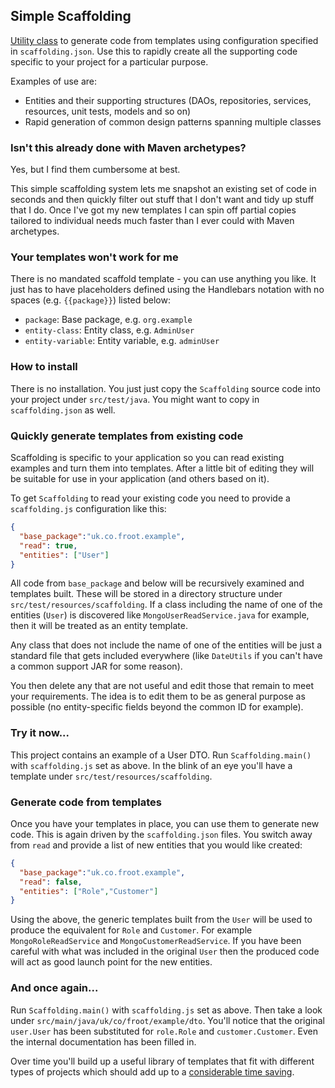 ## Simple Scaffolding

[Utility class](https://raw.github.com/gary-rowe/SimpleScaffolding/master/src/test/java/Scaffolding.java) to generate code from templates using configuration specified in `scaffolding.json`.
Use this to rapidly create all the supporting code specific to your project for a particular purpose.

Examples of use are:

* Entities and their supporting structures (DAOs, repositories, services, resources, unit tests, models and so on)
* Rapid generation of common design patterns spanning multiple classes

### Isn't this already done with Maven archetypes?

Yes, but I find them cumbersome at best.

This simple scaffolding system lets me snapshot an existing set of code in seconds and then quickly filter out stuff that
I don't want and tidy up stuff that I do. Once I've got my new templates I can spin off partial copies tailored to
individual needs much faster than I ever could with Maven archetypes.

### Your templates won't work for me

There is no mandated scaffold template - you can use anything you like. It just has to have placeholders defined using
the Handlebars notation with no spaces (e.g. `{{package}}`) listed below:

* `package`: Base package, e.g. `org.example`
* `entity-class`: Entity class, e.g. `AdminUser`
* `entity-variable`: Entity variable, e.g. `adminUser`

### How to install

There is no installation. You just just copy the `Scaffolding` source code into your project under `src/test/java`.
You might want to copy in `scaffolding.json` as well.

### Quickly generate templates from existing code

Scaffolding is specific to your application so you can read existing examples and turn them into templates. After
a little bit of editing they will be suitable for use in your application (and others based on it).

To get `Scaffolding` to read your existing code you need to provide a `scaffolding.js` configuration like this:

```json
{
  "base_package":"uk.co.froot.example",
  "read": true,
  "entities": ["User"]
}
```

All code from `base_package` and below will be recursively examined and templates built. These will be stored in a directory
structure under `src/test/resources/scaffolding`. If a class including the name of one of the entities (`User`) is discovered
like `MongoUserReadService.java` for example, then it will be treated as an entity template.

Any class that does not include the name of one of the entities will be just a standard file that gets included everywhere
(like `DateUtils` if you can't have a common support JAR for some reason).

You then delete any that are not useful and edit those that remain to meet your requirements. The idea is to edit them
to be as general purpose as possible (no entity-specific fields beyond the common ID for example).

### Try it now...

This project contains an example of a User DTO. Run `Scaffolding.main()` with `scaffolding.js` set as above. In the blink
of an eye you'll have a template under `src/test/resources/scaffolding`.

### Generate code from templates

Once you have your templates in place, you can use them to generate new code. This is again driven by the `scaffolding.json`
files. You switch away from `read` and provide a list of new entities that you would like created:

```json
{
  "base_package":"uk.co.froot.example",
  "read": false,
  "entities": ["Role","Customer"]
}
```

Using the above, the generic templates built from the `User` will be used to produce the equivalent for `Role` and
`Customer`. For example `MongoRoleReadService` and `MongoCustomerReadService`. If you have been careful with what was
included in the original `User` then the produced code will act as good launch point for the new entities.

### And once again...

Run `Scaffolding.main()` with `scaffolding.js` set as above. Then take a look under `src/main/java/uk/co/froot/example/dto`.
You'll notice that the original `user.User` has been substituted for `role.Role` and `customer.Customer`. Even the internal
documentation has been filled in.

Over time you'll build up a useful library of templates that fit with different types of projects which should add up to
a [considerable time saving](http://www.xkcd.com/1205/).
